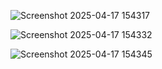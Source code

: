 ![Screenshot 2025-04-17 154317](https://github.com/user-attachments/assets/b2980510-4350-42eb-a7a3-8dc30b0fc72d)

![Screenshot 2025-04-17 154332](https://github.com/user-attachments/assets/93f41d87-aab0-4ff1-940f-983cbd3b0386)

![Screenshot 2025-04-17 154345](https://github.com/user-attachments/assets/2eddb68f-35a3-4755-b9b4-f676cbb3f3ca)


